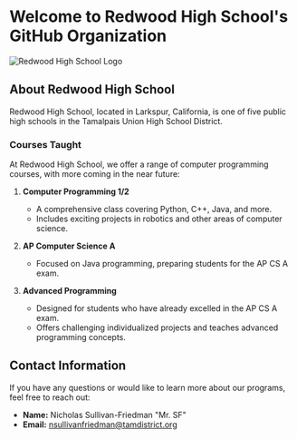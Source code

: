 # Welcome to Redwood High School's GitHub Organization

![Redwood High School Logo](https://www.tamdistrict.org/cms/lib/CA01000875/Centricity/Template/GlobalAssets/images///logos/RedwoodLogoRedR-GreenTree%20125w.png)

## About Redwood High School

Redwood High School, located in Larkspur, California, is one of five public high schools in the Tamalpais Union High School District.

### Courses Taught

At Redwood High School, we offer a range of computer programming courses, with more coming in the near future:

1. **Computer Programming 1/2**
   - A comprehensive class covering Python, C++, Java, and more.
   - Includes exciting projects in robotics and other areas of computer science.

2. **AP Computer Science A**
   - Focused on Java programming, preparing students for the AP CS A exam.

3. **Advanced Programming**
   - Designed for students who have already excelled in the AP CS A exam.
   - Offers challenging individualized projects and teaches advanced programming concepts.

## Contact Information

If you have any questions or would like to learn more about our programs, feel free to reach out:

- **Name:** Nicholas Sullivan-Friedman "Mr. SF"
- **Email:** nsullivanfriedman@tamdistrict.org

